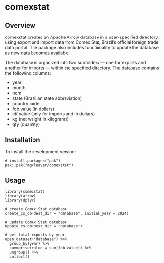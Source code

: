 # comexstat

## Overview

comexstat creates an Apache Arrow database in a user-specified directory using 
export and import data from Comex Stat, Brazil’s official foreign trade data 
portal.
The package also includes functionality to update the database as new data becomes
available.

The database is organized into two subfolders — one for exports and another for
imports — within the specified directory. The database contains the following
columns:

- year
- month
- ncm
- state (Brazilian state abbreviation)
- country code
- fob value (in dollars)
- cif value (only for imports and in dollars)
- kg (net weight in kilograms)
- qty (quantity)

## Installation

To install the development version:

```
# install.packages("pak")
pak::pak("mgcleaver/comexstat")
```


## Usage

```
library(comexstat)
library(arrow)
library(dplyr)

# create Comex Stat database
create_cs_db(dest_dir = "database", initial_year = 2024)

# update Comex Stat database
update_cs_db(dest_dir = "database")

# get total exports by year
open_dataset("database") %>% 
  group_by(year) %>% 
  summarise(value = sum(fob_value)) %>% 
  ungroup() %>% 
  collect()
```
